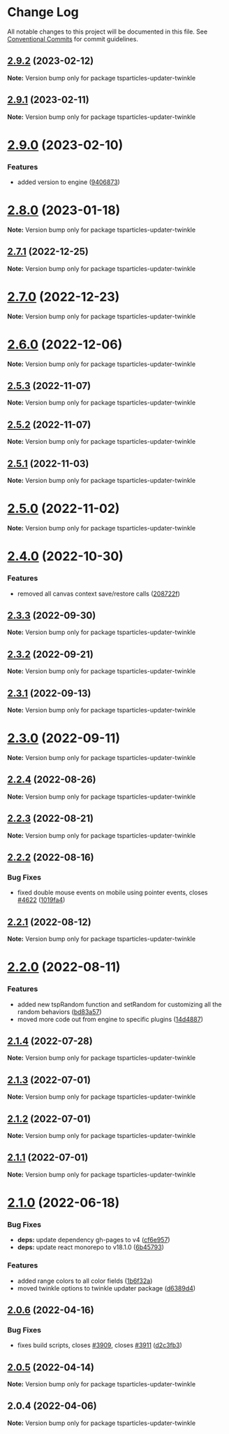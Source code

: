 # Change Log

All notable changes to this project will be documented in this file.
See [Conventional Commits](https://conventionalcommits.org) for commit guidelines.

## [2.9.2](https://github.com/matteobruni/tsparticles/compare/tsparticles-updater-twinkle@2.9.1...tsparticles-updater-twinkle@2.9.2) (2023-02-12)

**Note:** Version bump only for package tsparticles-updater-twinkle

## [2.9.1](https://github.com/matteobruni/tsparticles/compare/tsparticles-updater-twinkle@2.9.0...tsparticles-updater-twinkle@2.9.1) (2023-02-11)

**Note:** Version bump only for package tsparticles-updater-twinkle

# [2.9.0](https://github.com/matteobruni/tsparticles/compare/tsparticles-updater-twinkle@2.8.0...tsparticles-updater-twinkle@2.9.0) (2023-02-10)

### Features

-   added version to engine ([9406873](https://github.com/matteobruni/tsparticles/commit/9406873c6551b59e64edbe3a0e4fe59ef2cde4c6))

# [2.8.0](https://github.com/matteobruni/tsparticles/compare/tsparticles-updater-twinkle@2.7.1...tsparticles-updater-twinkle@2.8.0) (2023-01-18)

**Note:** Version bump only for package tsparticles-updater-twinkle

## [2.7.1](https://github.com/matteobruni/tsparticles/compare/tsparticles-updater-twinkle@2.7.0...tsparticles-updater-twinkle@2.7.1) (2022-12-25)

**Note:** Version bump only for package tsparticles-updater-twinkle

# [2.7.0](https://github.com/matteobruni/tsparticles/compare/tsparticles-updater-twinkle@2.6.0...tsparticles-updater-twinkle@2.7.0) (2022-12-23)

**Note:** Version bump only for package tsparticles-updater-twinkle

# [2.6.0](https://github.com/matteobruni/tsparticles/compare/tsparticles-updater-twinkle@2.5.3...tsparticles-updater-twinkle@2.6.0) (2022-12-06)

**Note:** Version bump only for package tsparticles-updater-twinkle

## [2.5.3](https://github.com/matteobruni/tsparticles/compare/tsparticles-updater-twinkle@2.5.2...tsparticles-updater-twinkle@2.5.3) (2022-11-07)

**Note:** Version bump only for package tsparticles-updater-twinkle

## [2.5.2](https://github.com/matteobruni/tsparticles/compare/tsparticles-updater-twinkle@2.5.1...tsparticles-updater-twinkle@2.5.2) (2022-11-07)

**Note:** Version bump only for package tsparticles-updater-twinkle

## [2.5.1](https://github.com/matteobruni/tsparticles/compare/tsparticles-updater-twinkle@2.5.0...tsparticles-updater-twinkle@2.5.1) (2022-11-03)

**Note:** Version bump only for package tsparticles-updater-twinkle

# [2.5.0](https://github.com/matteobruni/tsparticles/compare/tsparticles-updater-twinkle@2.4.0...tsparticles-updater-twinkle@2.5.0) (2022-11-02)

**Note:** Version bump only for package tsparticles-updater-twinkle

# [2.4.0](https://github.com/matteobruni/tsparticles/compare/tsparticles-updater-twinkle@2.3.3...tsparticles-updater-twinkle@2.4.0) (2022-10-30)

### Features

-   removed all canvas context save/restore calls ([208722f](https://github.com/matteobruni/tsparticles/commit/208722f0a521246165b7cdc529dfbfbd7a3cf7eb))

## [2.3.3](https://github.com/matteobruni/tsparticles/compare/tsparticles-updater-twinkle@2.3.2...tsparticles-updater-twinkle@2.3.3) (2022-09-30)

**Note:** Version bump only for package tsparticles-updater-twinkle

## [2.3.2](https://github.com/matteobruni/tsparticles/compare/tsparticles-updater-twinkle@2.3.1...tsparticles-updater-twinkle@2.3.2) (2022-09-21)

**Note:** Version bump only for package tsparticles-updater-twinkle

## [2.3.1](https://github.com/matteobruni/tsparticles/compare/tsparticles-updater-twinkle@2.3.0...tsparticles-updater-twinkle@2.3.1) (2022-09-13)

**Note:** Version bump only for package tsparticles-updater-twinkle

# [2.3.0](https://github.com/matteobruni/tsparticles/compare/tsparticles-updater-twinkle@2.2.4...tsparticles-updater-twinkle@2.3.0) (2022-09-11)

**Note:** Version bump only for package tsparticles-updater-twinkle

## [2.2.4](https://github.com/matteobruni/tsparticles/compare/tsparticles-updater-twinkle@2.2.2...tsparticles-updater-twinkle@2.2.4) (2022-08-26)

**Note:** Version bump only for package tsparticles-updater-twinkle

## [2.2.3](https://github.com/matteobruni/tsparticles/compare/tsparticles-updater-twinkle@2.2.2...tsparticles-updater-twinkle@2.2.3) (2022-08-21)

**Note:** Version bump only for package tsparticles-updater-twinkle

## [2.2.2](https://github.com/matteobruni/tsparticles/compare/tsparticles-updater-twinkle@2.2.1...tsparticles-updater-twinkle@2.2.2) (2022-08-16)

### Bug Fixes

-   fixed double mouse events on mobile using pointer events, closes [#4622](https://github.com/matteobruni/tsparticles/issues/4622) ([1019fa4](https://github.com/matteobruni/tsparticles/commit/1019fa431f8a43cbd45d6adeb5adf94433e6e04b))

## [2.2.1](https://github.com/matteobruni/tsparticles/compare/tsparticles-updater-twinkle@2.2.0...tsparticles-updater-twinkle@2.2.1) (2022-08-12)

**Note:** Version bump only for package tsparticles-updater-twinkle

# [2.2.0](https://github.com/matteobruni/tsparticles/compare/tsparticles-updater-twinkle@2.1.4...tsparticles-updater-twinkle@2.2.0) (2022-08-11)

### Features

-   added new tspRandom function and setRandom for customizing all the random behaviors ([bd83a57](https://github.com/matteobruni/tsparticles/commit/bd83a57b2eb8b455450a5940ba4c4d5ff34834b2))
-   moved more code out from engine to specific plugins ([14d4887](https://github.com/matteobruni/tsparticles/commit/14d488756b759b7650e02886ed862f821a6e8ed1))

## [2.1.4](https://github.com/matteobruni/tsparticles/compare/tsparticles-updater-twinkle@2.1.3...tsparticles-updater-twinkle@2.1.4) (2022-07-28)

**Note:** Version bump only for package tsparticles-updater-twinkle

## [2.1.3](https://github.com/matteobruni/tsparticles/compare/tsparticles-updater-twinkle@2.1.2...tsparticles-updater-twinkle@2.1.3) (2022-07-01)

**Note:** Version bump only for package tsparticles-updater-twinkle

## [2.1.2](https://github.com/matteobruni/tsparticles/compare/tsparticles-updater-twinkle@2.1.1...tsparticles-updater-twinkle@2.1.2) (2022-07-01)

**Note:** Version bump only for package tsparticles-updater-twinkle

## [2.1.1](https://github.com/matteobruni/tsparticles/compare/tsparticles-updater-twinkle@2.1.0...tsparticles-updater-twinkle@2.1.1) (2022-07-01)

**Note:** Version bump only for package tsparticles-updater-twinkle

# [2.1.0](https://github.com/matteobruni/tsparticles/compare/tsparticles-updater-twinkle@2.0.6...tsparticles-updater-twinkle@2.1.0) (2022-06-18)

### Bug Fixes

-   **deps:** update dependency gh-pages to v4 ([cf6e957](https://github.com/matteobruni/tsparticles/commit/cf6e9577132afcec26410f7321fcf5ffcfb05930))
-   **deps:** update react monorepo to v18.1.0 ([6b45793](https://github.com/matteobruni/tsparticles/commit/6b457937c41d7681a2135dfcb6ff220e578f22bb))

### Features

-   added range colors to all color fields ([1b6f32a](https://github.com/matteobruni/tsparticles/commit/1b6f32ad50beb3dc4813187a6e1d03f3013f3ca9))
-   moved twinkle options to twinkle updater package ([d6389d4](https://github.com/matteobruni/tsparticles/commit/d6389d4750bdbd2945a1fe84a781671e618122d2))

## [2.0.6](https://github.com/matteobruni/tsparticles/compare/tsparticles-updater-twinkle@2.0.5...tsparticles-updater-twinkle@2.0.6) (2022-04-16)

### Bug Fixes

-   fixes build scripts, closes [#3909](https://github.com/matteobruni/tsparticles/issues/3909), closes [#3911](https://github.com/matteobruni/tsparticles/issues/3911) ([d2c3fb3](https://github.com/matteobruni/tsparticles/commit/d2c3fb33ff9c9d529f2609f89c63cb6e1e61ecda))

## [2.0.5](https://github.com/matteobruni/tsparticles/compare/tsparticles-updater-twinkle@2.0.4...tsparticles-updater-twinkle@2.0.5) (2022-04-14)

**Note:** Version bump only for package tsparticles-updater-twinkle

## 2.0.4 (2022-04-06)

**Note:** Version bump only for package tsparticles-updater-twinkle
